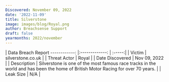 ```yaml
---
Discovered: November 09, 2022
date: '2022-11-09'
title: Silverstone
image: images/blog/Royal.png
author: Breachsense Support
draft: false
yearmonths: 2022/november
---
```



| Data Breach Report
------------:     |:-------------:    | :-----:|
| Victim      | silverstone.co.uk      | 
| Threat Actor      | Royal      | 
| Date Discovered      | Nov 09, 2022      | 
| Description      | Silverstone is one of the most famous race tracks in the world and has been the home of British Motor Racing for over 70 years.      | 
| Leak Size      | N/A      | 

